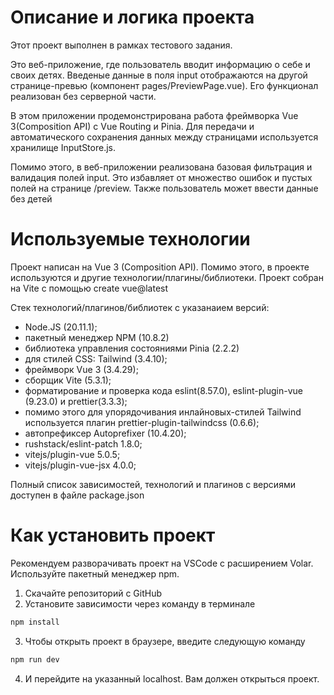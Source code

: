 # Описание и логика проекта

Этот проект выполнен в рамках тестового задания.

Это веб-приложение, где пользователь вводит информацию о себе и своих детях. Введеные данные в поля input отображаются на другой странице-превью (компонент pages/PreviewPage.vue). Его функционал реализован без серверной части.

В этом приложении продемонстрирована работа фреймворка Vue 3(Composition API) с Vue Routing и Pinia. Для передачи и автоматического сохранения данных между страницами используется хранилище InputStore.js.

Помимо этого, в веб-приложении реализована базовая фильтрация и валидация полей input. Это избавляет от множество ошибок и пустых полей на странице /preview. Также пользователь может ввести данные без детей

# Используемые технологии

Проект написан на Vue 3 (Composition API). Помимо этого, в проекте используются и другие технологии/плагины/библиотеки. Проект собран на Vite с помощью create vue@latest

Стек технологий/плагинов/библиотек с указанаием версий:

- Node.JS (20.11.1);
- пакетный менеджер NPM (10.8.2)
- библиотека управления состояниями Pinia (2.2.2)
- для стилей CSS: Tailwind (3.4.10);
- фреймворк Vue 3 (3.4.29);
- сборщик Vite (5.3.1);
- форматирование и проверка кода eslint(8.57.0), eslint-plugin-vue (9.23.0) и prettier(3.3.3);
- помимо этого для упорядочивания инлайновых-стилей Tailwind используется плагин prettier-plugin-tailwindcss (0.6.6);
- автопрефиксер Autoprefixer (10.4.20);
- rushstack/eslint-patch 1.8.0;
- vitejs/plugin-vue 5.0.5;
- vitejs/plugin-vue-jsx 4.0.0;

Полный список зависимостей, технологий и плагинов с версиями доступен в файле package.json

# Как установить проект

Рекомендуем разворачивать проект на VSCode с расширением Volar. Используйте пакетный менеджер npm.

1. Скачайте репозиторий с GitHub
2. Установите зависимости через команду в терминале

```sh
npm install
```

3. Чтобы открыть проект в браузере, введите следующую команду

```sh
npm run dev
```

4. И перейдите на указанный localhost. Вам должен открыться проект.
